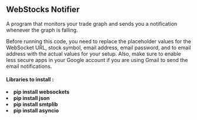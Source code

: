 <h2>WebStocks Notifier</h2>
<p>A program that monitors your trade graph and sends you a notification whenever the graph is falling.</p>

<p>
Before running this code, you need to replace the placeholder values for the WebSocket URL, stock symbol, email address,
 email password, and to email address with the actual values for your setup. Also, make sure to enable less secure apps
 in your Google account if you are using Gmail to send the email notifications. </p>

<h4>
Libraries to install :
<br/><br/>
<li>pip install websockets</li>
<li>pip install json</li>
<li>pip install smtplib</li>
<li>pip install asyncio</li>
</h4>
